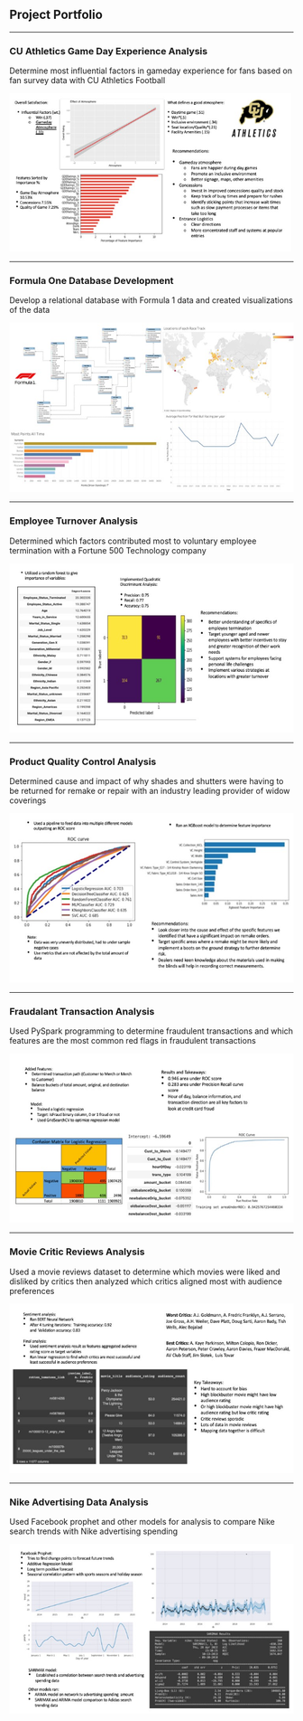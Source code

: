 ## Project Portfolio

---

### CU Athletics Game Day Experience Analysis
Determine most influential factors in gameday experience for fans based on fan survey data with CU Athletics Football 

<img src="images/Slide1.jpeg" width="500" height="281"/>

---

### Formula One Database Development
Develop a relational database with Formula 1 data and created visualizations of the data 

<img src="images/Slide2.jpeg?raw=true" width="533" height="300"/>

---

### Employee Turnover Analysis
Determined which factors contributed most to voluntary employee termination with a Fortune 500 Technology company   

<img src="images/Slide3.jpeg?raw=true" width="533" height="300"/>

---

### Product Quality Control Analysis
Determined cause and impact of why shades and shutters were having to be returned for remake or repair with an industry leading provider of widow coverings

<img src="images/Slide4.jpeg?raw=true" width="533" height="300"/>

---

### Fraudalant Transaction Analysis
Used PySpark programming to determine fraudulent transactions and which features are the most common red flags in fraudulent transactions

<img src="images/Slide5.jpeg?raw=true" width="533" height="300"/>

---

### Movie Critic Reviews Analysis
Used a movie reviews dataset to determine which movies were liked and disliked by critics then analyzed which critics aligned most with audience preferences 

<img src="images/Slide6.jpeg?raw=true" width="533" height="300"/>

---

### Nike Advertising Data Analysis 
Used Facebook prophet and other models for analysis to compare Nike search trends with Nike advertising spending 

<img src="images/Slide7.jpeg?raw=true" width="533" height="300"/>

<p style="font-size:11px">
